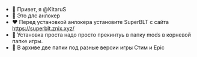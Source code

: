 - 👋 Привет, я @KitaruS
- 👀 Это длс анлокер 
- ❤️ Перед установкой анлокера установите SuperBLT с сайта https://superblt.znix.xyz/
- 🌱 Установка проста надо просто прекинтуь в папку mods в корневой папке игры.
- 💞️ В архиве две папки под разные версии игры Стим и Epic
